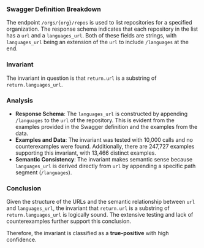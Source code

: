 ### Swagger Definition Breakdown
The endpoint `/orgs/{org}/repos` is used to list repositories for a specified organization. The response schema indicates that each repository in the list has a `url` and a `languages_url`. Both of these fields are strings, with `languages_url` being an extension of the `url` to include `/languages` at the end.

### Invariant
The invariant in question is that `return.url` is a substring of `return.languages_url`.

### Analysis
- **Response Schema**: The `languages_url` is constructed by appending `/languages` to the `url` of the repository. This is evident from the examples provided in the Swagger definition and the examples from the data.
- **Examples and Data**: The invariant was tested with 10,000 calls and no counterexamples were found. Additionally, there are 247,727 examples supporting this invariant, with 13,466 distinct examples.
- **Semantic Consistency**: The invariant makes semantic sense because `languages_url` is derived directly from `url` by appending a specific path segment (`/languages`).

### Conclusion
Given the structure of the URLs and the semantic relationship between `url` and `languages_url`, the invariant that `return.url` is a substring of `return.languages_url` is logically sound. The extensive testing and lack of counterexamples further support this conclusion.

Therefore, the invariant is classified as a **true-positive** with high confidence.
